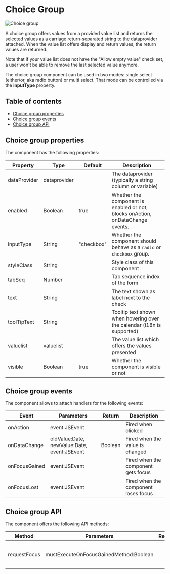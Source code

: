# Choice Group

![Choice group](https://github.com/Servoy/bootstrapcomponents/wiki/images/choicegroup.png)

A choice group offers values from a provided value list and returns the selected values as a carriage return-separated string to the dataprovider attached. When the value list offers display and return values, the return values are returned.

Note that if your value list does not have the "Allow empty value" check set, a user won't be able to remove the last selected value anymore.

The choice group component can be used in two modes: single select (either/or, aka radio button) or multi select. That mode can be controlled via the **inputType** property.

## Table of contents

* [Choice group properties](Choice-group.md#choice-group-properties)
* [Choice group events](Choice-group.md#choice-group-events)
* [Choice group API](Choice-group.md#choice-group-api)

## Choice group properties

The component has the following properties:

| Property     | Type         | Default    | Description                                                                    |
| ------------ | ------------ | ---------- | ------------------------------------------------------------------------------ |
| dataProvider | dataprovider |            | The dataprovider (typically a string column or variable)                       |
| enabled      | Boolean      | true       | Whether the component is enabled or not; blocks onAction, onDataChange events. |
| inputType    | String       | "checkbox" | Whether the component should behave as a `radio` or `checkbox` group.          |
| styleClass   | String       |            | Style class of this component                                                  |
| tabSeq       | Number       |            | Tab sequence index of the form                                                 |
| text         | String       |            | The text shown as label next to the check                                      |
| toolTipText  | String       |            | Tooltip text shown when hovering over the calendar (i18n is supported)         |
| valuelist    | valuelist    |            | The value list which offers the values presented                               |
| visible      | Boolean      | true       | Whether the component is visible or not                                        |

## Choice group events

The component allows to attach handlers for the following events:

| Event         | Parameters                                  | Return  | Description                          |
| ------------- | ------------------------------------------- | ------- | ------------------------------------ |
| onAction      | event:JSEvent                               |         | Fired when clicked                   |
| onDataChange  | oldValue:Date, newValue:Date, event:JSEvent | Boolean | Fired when the value is changed      |
| onFocusGained | event:JSEvent                               |         | Fired when the component gets focus  |
| onFocusLost   | event:JSEvent                               |         | Fired when the component loses focus |

## Choice group API

The component offers the following API methods:

| Method       | Parameters                             | Return | Description                       |
| ------------ | -------------------------------------- | ------ | --------------------------------- |
| requestFocus | mustExecuteOnFocusGainedMethod:Boolean |        | Sets the focus to this component. |
